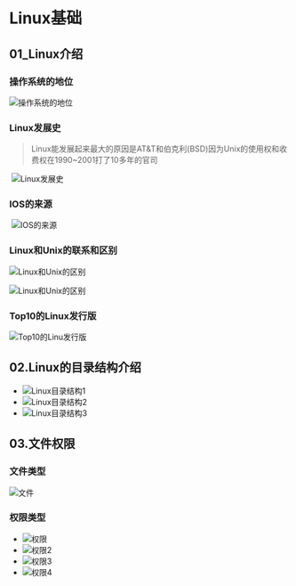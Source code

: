 # Linux基础

## 01_Linux介绍

### 操作系统的地位

![操作系统的地位](./images/操作系统的地位.png)

### Linux发展史

> Linux能发展起来最大的原因是AT&T和伯克利(BSD)因为Unix的使用权和收费权在1990~2001打了10多年的官司

​	![Linux发展史](./images/Linux发展史.png)

### IOS的来源

​	![IOS的来源](./images/IOS的来源.png)

### Linux和Unix的联系和区别

![Linux和Unix的区别](./images/Linux和Unix的联系.png)

![Linux和Unix的区别](./images/Linux和Unix的区别.png)

### Top10的Linux发行版

![Top10的Linu发行版](./images/Top10的Linu发行版.png)

## 02.Linux的目录结构介绍

+ ![Linux目录结构1](images/Linux目录1.png)
+ ![Linux目录结构2](images/Linux目录结构2.png)
+ ![Linux目录结构3](images/Linux目录结构3.png)

## 03.文件权限

### 文件类型

![文件](images/文件1.png)

### 权限类型

+ ![权限](images/权限类型.png)
+ ![权限2](images/权限类型2.png)
+ ![权限3](images/权限类型3.png)
+ ![权限4](images/权限类型4.png)